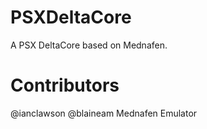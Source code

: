 # PSXDeltaCore

A PSX DeltaCore based on Mednafen.

# Contributors
@ianclawson
@blaineam
Mednafen Emulator
